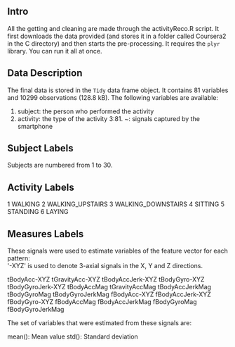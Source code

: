 ## Intro
All the getting and cleaning are made through the activityReco.R script. It
first downloads the data provided (and stores it in a folder called Coursera2 in
the C directory) and then starts the pre-processing. It requires the `plyr`
library. You can run it all at once.

## Data Description
The final data is stored in the `Tidy` data frame object. It contains 81
variables and 10299 observations (128.8 kB). The following variables are
available:

1. subject: the person who performed the activity
2. activity: the type of the activity
3:81. ~: signals captured by the smartphone

## Subject Labels
Subjects are numbered from 1 to 30.


## Activity Labels
1 WALKING
2 WALKING_UPSTAIRS
3 WALKING_DOWNSTAIRS
4 SITTING
5 STANDING
6 LAYING


## Measures Labels
These signals were used to estimate variables of the feature vector for each
pattern:  
'-XYZ' is used to denote 3-axial signals in the X, Y and Z directions.

tBodyAcc-XYZ
tGravityAcc-XYZ
tBodyAccJerk-XYZ
tBodyGyro-XYZ
tBodyGyroJerk-XYZ
tBodyAccMag
tGravityAccMag
tBodyAccJerkMag
tBodyGyroMag
tBodyGyroJerkMag
fBodyAcc-XYZ
fBodyAccJerk-XYZ
fBodyGyro-XYZ
fBodyAccMag
fBodyAccJerkMag
fBodyGyroMag
fBodyGyroJerkMag

The set of variables that were estimated from these signals are: 

mean(): Mean value
std(): Standard deviation